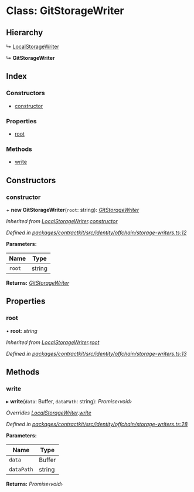 # Class: GitStorageWriter

## Hierarchy

  ↳ [LocalStorageWriter](_contractkit_src_identity_offchain_storage_writers_.localstoragewriter.md)

  ↳ **GitStorageWriter**

## Index

### Constructors

* [constructor](_contractkit_src_identity_offchain_storage_writers_.gitstoragewriter.md#constructor)

### Properties

* [root](_contractkit_src_identity_offchain_storage_writers_.gitstoragewriter.md#root)

### Methods

* [write](_contractkit_src_identity_offchain_storage_writers_.gitstoragewriter.md#write)

## Constructors

###  constructor

\+ **new GitStorageWriter**(`root`: string): *[GitStorageWriter](_contractkit_src_identity_offchain_storage_writers_.gitstoragewriter.md)*

*Inherited from [LocalStorageWriter](_contractkit_src_identity_offchain_storage_writers_.localstoragewriter.md).[constructor](_contractkit_src_identity_offchain_storage_writers_.localstoragewriter.md#constructor)*

*Defined in [packages/contractkit/src/identity/offchain/storage-writers.ts:12](https://github.com/celo-org/celo-monorepo/blob/master/packages/contractkit/src/identity/offchain/storage-writers.ts#L12)*

**Parameters:**

Name | Type |
------ | ------ |
`root` | string |

**Returns:** *[GitStorageWriter](_contractkit_src_identity_offchain_storage_writers_.gitstoragewriter.md)*

## Properties

###  root

• **root**: *string*

*Inherited from [LocalStorageWriter](_contractkit_src_identity_offchain_storage_writers_.localstoragewriter.md).[root](_contractkit_src_identity_offchain_storage_writers_.localstoragewriter.md#root)*

*Defined in [packages/contractkit/src/identity/offchain/storage-writers.ts:13](https://github.com/celo-org/celo-monorepo/blob/master/packages/contractkit/src/identity/offchain/storage-writers.ts#L13)*

## Methods

###  write

▸ **write**(`data`: Buffer, `dataPath`: string): *Promise‹void›*

*Overrides [LocalStorageWriter](_contractkit_src_identity_offchain_storage_writers_.localstoragewriter.md).[write](_contractkit_src_identity_offchain_storage_writers_.localstoragewriter.md#write)*

*Defined in [packages/contractkit/src/identity/offchain/storage-writers.ts:28](https://github.com/celo-org/celo-monorepo/blob/master/packages/contractkit/src/identity/offchain/storage-writers.ts#L28)*

**Parameters:**

Name | Type |
------ | ------ |
`data` | Buffer |
`dataPath` | string |

**Returns:** *Promise‹void›*
